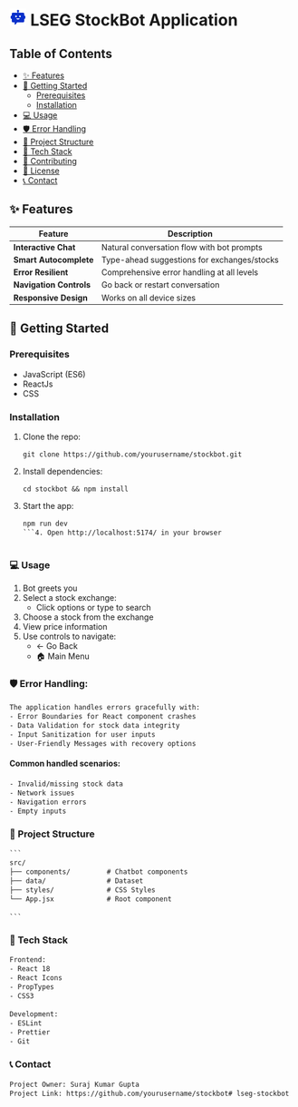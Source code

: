 # ![StockBot Logo](./public/bot-30.png) LSEG StockBot Application

## Table of Contents
- [✨ Features](#-features)
- [🚀 Getting Started](#-getting-started)
  - [Prerequisites](#prerequisites)
  - [Installation](#installation)
- [💻 Usage](#-usage)
- [🛡️ Error Handling](#️-error-handling)
- [📂 Project Structure](#-project-structure)
- [🧰 Tech Stack](#-tech-stack)
- [🤝 Contributing](#-contributing)
- [📜 License](#-license)
- [📞 Contact](#-contact)

## ✨ Features

| Feature | Description |
|---------|-------------|
| **Interactive Chat** | Natural conversation flow with bot prompts |
| **Smart Autocomplete** | Type-ahead suggestions for exchanges/stocks |
| **Error Resilient** | Comprehensive error handling at all levels |
| **Navigation Controls** | Go back or restart conversation |
| **Responsive Design** | Works on all device sizes |

## 🚀 Getting Started

### Prerequisites
- JavaScript (ES6)
- ReactJs
- CSS

### Installation
1. Clone the repo:
   ```
   git clone https://github.com/yourusername/stockbot.git
   ```
2. Install dependencies:
    ```
    cd stockbot && npm install
    ```
3. Start the app:
    ```
    npm run dev
    ```4. Open http://localhost:5174/ in your browser


### 💻 Usage

1. Bot greets you
2. Select a stock exchange:
   - Click options or type to search
3. Choose a stock from the exchange
4. View price information
5. Use controls to navigate:
   - ← Go Back
   - 🏠 Main Menu

### 🛡️ Error Handling: 
    The application handles errors gracefully with:
    - Error Boundaries for React component crashes
    - Data Validation for stock data integrity
    - Input Sanitization for user inputs
    - User-Friendly Messages with recovery options

#### Common handled scenarios:
    - Invalid/missing stock data
    - Network issues
    - Navigation errors
    - Empty inputs

### 📂 Project Structure
    ```
    src/
    ├── components/         # Chatbot components
    ├── data/               # Dataset
    ├── styles/             # CSS Styles
    └── App.jsx             # Root component

    ```
    

### 🧰 Tech Stack
    Frontend:
    - React 18
    - React Icons
    - PropTypes
    - CSS3
    
    Development:
    - ESLint
    - Prettier
    - Git


### 📞 Contact
    Project Owner: Suraj Kumar Gupta
    Project Link: https://github.com/yourusername/stockbot# lseg-stockbot
